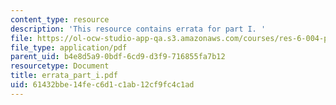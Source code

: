 ```yaml
---
content_type: resource
description: 'This resource contains errata for part I. '
file: https://ol-ocw-studio-app-qa.s3.amazonaws.com/courses/res-6-004-principles-of-computer-system-design-an-introduction-spring-2009/61432bbe14fec6d1c1ab12cf9fc4c1ad_errata_part_i.pdf
file_type: application/pdf
parent_uid: b4e8d5a9-0bdf-6cd9-d3f9-716855fa7b12
resourcetype: Document
title: errata_part_i.pdf
uid: 61432bbe-14fe-c6d1-c1ab-12cf9fc4c1ad
---
```

